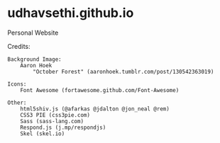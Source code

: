 # udhavsethi.github.io
Personal Website

Credits:

	Background Image:
		Aaron Hoek
			"October Forest" (aaronhoek.tumblr.com/post/130542363019)

	Icons:
		Font Awesome (fortawesome.github.com/Font-Awesome)

	Other:
		html5shiv.js (@afarkas @jdalton @jon_neal @rem)
		CSS3 PIE (css3pie.com)
		Sass (sass-lang.com)
		Respond.js (j.mp/respondjs)
		Skel (skel.io)